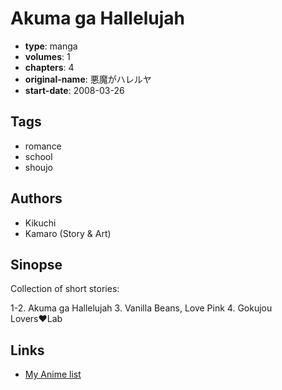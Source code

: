 # Akuma ga Hallelujah

-   **type**: manga
-   **volumes**: 1
-   **chapters**: 4
-   **original-name**: 悪魔がハレルヤ
-   **start-date**: 2008-03-26

## Tags

-   romance
-   school
-   shoujo

## Authors

-   Kikuchi
-   Kamaro (Story & Art)

## Sinopse

Collection of short stories:

1-2. Akuma ga Hallelujah 3. Vanilla Beans, Love Pink 4. Gokujou Lovers♥Lab

## Links

-   [My Anime list](https://myanimelist.net/manga/7872/Akuma_ga_Hallelujah)
